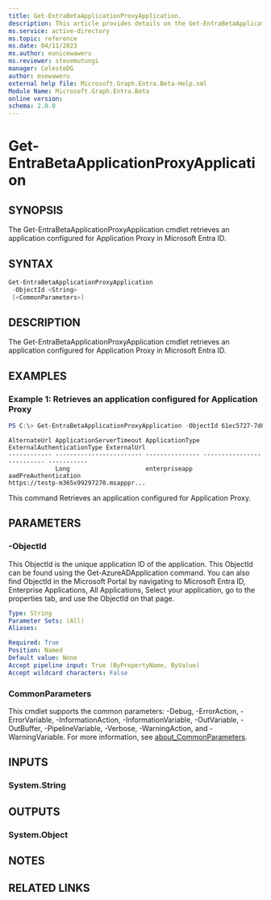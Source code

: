 ```yaml
---
title: Get-EntraBetaApplicationProxyApplication.
description: This article provides details on the Get-EntraBetaApplicationProxyApplication.
ms.service: active-directory
ms.topic: reference
ms.date: 04/11/2023
ms.author: eunicewaweru
ms.reviewer: stevemutungi
manager: CelesteDG
author: msewaweru
external help file: Microsoft.Graph.Entra.Beta-Help.xml
Module Name: Microsoft.Graph.Entra.Beta
online version:
schema: 2.0.0
---
```


# Get-EntraBetaApplicationProxyApplication

## SYNOPSIS
The Get-EntraBetaApplicationProxyApplication cmdlet retrieves an application configured for Application Proxy in Microsoft Entra ID.

## SYNTAX

```powershell
Get-EntraBetaApplicationProxyApplication 
 -ObjectId <String> 
 [<CommonParameters>]
```

## DESCRIPTION
The Get-EntraBetaApplicationProxyApplication cmdlet retrieves an application configured for Application Proxy in Microsoft Entra ID.

## EXAMPLES

### Example 1: Retrieves an application configured for Application Proxy
```powershell
PS C:\> Get-EntraBetaApplicationProxyApplication -ObjectId 61ec5727-7d0b-40b3-bd4e-817076b540fa
```
```output
AlternateUrl ApplicationServerTimeout ApplicationType ExternalAuthenticationType ExternalUrl
------------ ------------------------ --------------- -------------------------- -----------
             Long                     enterpriseapp   aadPreAuthentication      
https://testp-m365x99297270.msapppr...
```
This command Retrieves an application configured for Application Proxy.

## PARAMETERS

### -ObjectId
This ObjectId is the unique application ID of the application.
This ObjectId can be found using the Get-AzureADApplication command.
You can also find ObjectId in the Microsoft Portal by navigating to Microsoft Entra ID, Enterprise Applications, All Applications, Select your application, go to the properties tab, and use the ObjectId on that page.

```yaml
Type: String
Parameter Sets: (All)
Aliases:

Required: True
Position: Named
Default value: None
Accept pipeline input: True (ByPropertyName, ByValue)
Accept wildcard characters: False
```

### CommonParameters
This cmdlet supports the common parameters: -Debug, -ErrorAction, -ErrorVariable, -InformationAction, -InformationVariable, -OutVariable, -OutBuffer, -PipelineVariable, -Verbose, -WarningAction, and -WarningVariable. For more information, see [about_CommonParameters](https://go.microsoft.com/fwlink/?LinkID=113216).

## INPUTS

### System.String
## OUTPUTS

### System.Object
## NOTES

## RELATED LINKS
